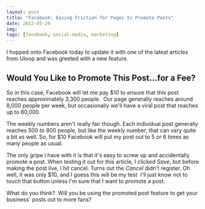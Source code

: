 ```yaml
---
layout: post
title: "Facebook: Easing Friction for Pages to Promote Posts"
date: 2012-05-29
img: 
tags: [facebook, social-media, marketing]
---
```

I hopped onto Facebook today to update it with one of the latest articles from Uloop and was greeted with a new feature.

## Would You Like to Promote This Post...for a Fee?
So in this case, Facebook will let me pay $10 to ensure that this post reaches approximately 3,300 people.  Our page generally reaches around 8,000 people per week, but occasionally we'll have a viral post that reaches up to 80,000. 

The weekly numbers aren't really fair though. Each individual post generally reaches 500 to 800 people, but like the weekly number, that can vary quite a bit as well. So, for $10 Facebook will put my post out to 5 or 6 times as many people as usual.

The only gripe I have with it is that it's easy to screw up and accidentally promote a post. When testing it out for this article, I clicked _Save_, but before making the post live, I hit cancel. Turns out the _Cancel_ didn't register. Oh well, it was only $10, and I guess this will be my test  I'll just know not to touch that button unless I'm sure that I want to promote a post.

What do you think?  Will you be using the promoted post feature to get your business' posts out to more fans?
